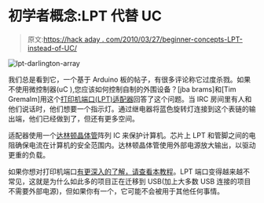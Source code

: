 # 初学者概念:LPT 代替 UC

> 原文:[https://hack aday . com/2010/03/27/beginner-concepts-LPT-instead-of-UC/](https://hackaday.com/2010/03/27/beginner-concepts-lpt-instead-of-uc/)

![](../Images/d98e5f3879cf7faaa07348e09786b6fe.png "lpt-darlington-array")

我们总是看到它，一个基于 Arduino 板的帖子，有很多评论称它过度杀戮。如果不使用微控制器(uC ),您应该如何控制自制的外围设备？[jba brams]和[Tim Gremalm]用这个[打印机端口(LPT)适配器](http://tim.crf.nu/robot-irc-bot-that-connects/)回答了这个问题。当 IRC 房间里有人和他们说话时，他们想要一个指示灯。通过继电器将蓝色旋转灯连接到这个表链的输出端，他们已经做到了，但还有更多空间。

适配器使用一个[达林顿晶体管](http://en.wikipedia.org/wiki/Darlington_transistor)阵列 IC 来保护计算机。芯片上 LPT 和管脚之间的电阻确保电流在计算机的安全范围内。达林顿晶体管使用外部电源放大输出，以驱动更重的负载。

如果你想对打印机端口[有更深入的了解，请查看本教程](http://www.beyondlogic.org/spp/parallel.htm)。LPT 端口变得越来越不常见，这就是为什么如此多的项目正在迁移到 USB(加上大多数 USB 连接的项目不需要外部电源)，但如果你有一个，它可能不会被用于其他任何事情。